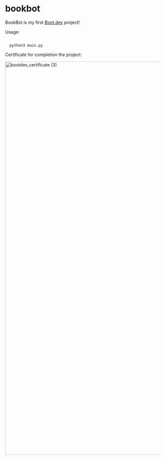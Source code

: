# bookbot

BookBot is my first [Boot.dev](https://www.boot.dev) project!

Usage: 

<code>
  python3 main.py <path_to_book>
</code>

Certificate for completion the project:

<img width="2080" height="1270" alt="bootdev_certificate (3)" src="https://github.com/user-attachments/assets/dfa84bae-7516-4af7-a2ce-f83f8369bebf" />

